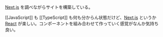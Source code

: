 [Next.js][] を調べながらサイトを構築している。

[[JavaScript]] も [[TypeScript]] も何も分からん状態だけど、[Next.js][] というか [React][] が楽しい。コンポーネントを組み合わせて作っていく感覚がなんか気持ち良い。

[Next.js]: https://nextjs.org/
[React]: https://ja.reactjs.org/
